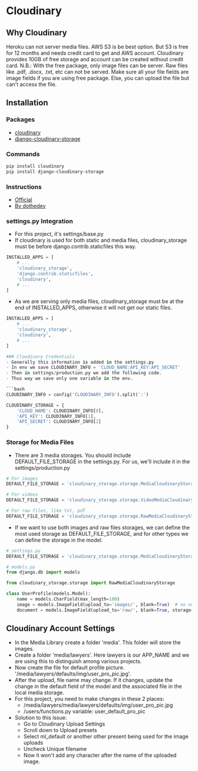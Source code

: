 # Cloudinary

## Why Cloudinary
Heroku can not server media files. AWS S3 is be best option. But S3 is free for 12 months and needs credit card to get and AWS account.
Cloudinary provides 10GB of free storage and account can be created without credit card.
N.B.: With the free package, only image files can be server. Raw files like .pdf, .docx, .txt, etc can not be served. Make sure all your file fields are image fields if you are using free package. Else, you can upload the file but can't access the file.

## Installation
### Packages
- [cloudinary](https://pypi.org/project/cloudinary/)
- [django-cloudinary-storage](https://pypi.org/project/django-cloudinary-storage/)

### Commands

```bash
pip install cloudinary
pip install django-cloudinary-storage
```

### Instructions
- [Official](https://pypi.org/project/django-cloudinary-storage/)
- [By dothedev](https://www.dothedev.com/blog/heroku-django-store-your-uploaded-media-files-for-free/)

### settings.py Integration
- For this project, it's settings/base.py
- If cloudinary is used for both static and media files, cloudinary_storage must be before django.contrib.staticfiles this way.

```python
INSTALLED_APPS = [
    # ...
    'cloudinary_storage',
    'django.contrib.staticfiles',
    'cloudinary',
    # ...
]
```

- As we are serving only media files, cloudinary_storage must be at the end of INSTALLED_APPS, otherwise it will not get our static files.

```python
INSTALLED_APPS = [
    # ...
    'cloudinary_storage',
    'cloudinary',
    # ...
]

### Cloudinary Credentials
- Generally this information is added in the settings.py
- In env we save CLOUDINARY_INFO = 'CLOUD_NAME:API_KEY:API_SECRET'
- Then in settings/production.py we add the following code.
- Thus way we save only one variable in the env.

```bash
CLOUDINARY_INFO = config('CLOUDINARY_INFO').split(':')

CLOUDINARY_STORAGE = {
    'CLOUD_NAME': CLOUDINARY_INFO[0],
    'API_KEY': CLOUDINARY_INFO[1],
    'API_SECRET': CLOUDINARY_INFO[2]
}
```

### Storage for Media Files

- There are 3 media storages. You should include DEFAULT_FILE_STORAGE in the settings.py. For us, we'll include it in the settings/production.py

```python
# For images
DEFAULT_FILE_STORAGE = 'cloudinary_storage.storage.MediaCloudinaryStorage'

# For videos
DEFAULT_FILE_STORAGE = 'cloudinary_storage.storage.VideoMediaCloudinaryStorage'

# For raw files, like txt, pdf
DEFAULT_FILE_STORAGE = 'cloudinary_storage.storage.RawMediaCloudinaryStorage'
```

- If we want to use both images and raw files storages, we can define the most used storage as DEFAULT_FILE_STORAGE, and for other types we can define the storage in the model.

```python
# settings.py
DEFAULT_FILE_STORAGE = 'cloudinary_storage.storage.MediaCloudinaryStorage'

# models.py
from django.db import models

from cloudinary_storage.storage import RawMediaCloudinaryStorage

class UserProfile(models.Model):
    name = models.CharField(max_length=100)
    image = models.ImageField(upload_to='images/', blank=True)  # no need to set storage, field will use the default one
    document = models.ImageField(upload_to='raw/', blank=True, storage=RawMediaCloudinaryStorage())
```

## Cloudinary Account Settings
- In the Media Library create a folder 'media'. This folder will store the images.
- Create a folder 'media/lawyers'. Here lawyers is our APP_NAME and we are using this to distinguish among various projects.
- Now create the file for default profile picture.
'/media/lawyers/defaults/img/user_pro_pic.jpg'.
- After the upload, file name may change. If it changes, update the change in the default field of the model and the associated file in the local media storage.
- For this project, you need to make changes in these 2 places:
    - /media/lawyers/media/lawyers/defaults/img/user_pro_pic.jpg
    - /users/functions.py variable: user_default_pro_pic
- Solution to this issue:
    - Go to Cloudinary Upload Settings
    - Scroll down to Upload presets
    - Select ml_default or another other present being used for the image uploads
    - Uncheck Unique filename
    - Now it won't add any character after the name of the uploaded image.